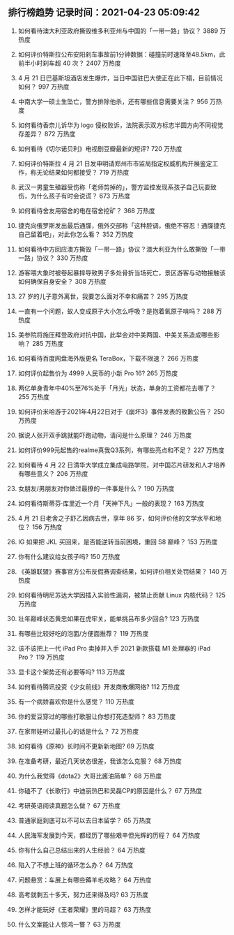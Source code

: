 
## 排行榜趋势 记录时间：2021-04-23 05:09:42
  
  1. 如何看待澳大利亚政府撕毁维多利亚州与中国的「一带一路」协议？ 3889 万热度
    
  2. 如何评价特斯拉公布安阳刹车事故前1分钟数据：碰撞前时速降至48.5km，此前半小时刹车超 40 次？ 2407 万热度
    
  3. 4 月 21 日巴基斯坦酒店发生爆炸，当日中国驻巴大使正在此下榻，目前情况如何？ 997 万热度
    
  4. 中南大学一硕士生坠亡，警方排除他杀，还有哪些信息需要关注？ 956 万热度
    
  5. 如何看待香奈儿诉华为 logo 侵权败诉，法院表示双方标志半圆方向不同视觉存差异？ 872 万热度
    
  6. 如何看待《切尔诺贝利》电视剧豆瓣最新的短评? 720 万热度
    
  7. 如何评价特斯拉 4 月 21 日发申明请郑州市市监局指定权威机构开展鉴定工作，称无论结果如何都接受？ 719 万热度
    
  8. 武汉一男童生殖器受伤称「老师剪掉的」，警方监控发现系孩子自己玩耍致伤，为什么孩子有时会说谎？ 673 万热度
    
  9. 如何看待舍友用宿舍的电在宿舍挖矿？ 368 万热度
    
  10. 捷克向俄罗斯发出最后通牒，俄外交部称「这种腔调，俄绝不容忍！通牒捷克自己留着吧」，对此你怎么看？ 352 万热度
    
  11. 如何看待中方回应澳方撕毁「一带一路」协议？澳大利亚为什么敢撕毁「一带一路」协议？ 330 万热度
    
  12. 游客喂大象时被卷起暴摔导致男子多处骨折当场死亡，景区游客与动物接触该如何确保自身安全？ 308 万热度
    
  13. 27 岁的儿子意外离世，我要怎么面对不幸和痛苦？ 295 万热度
    
  14. 一直有一个问题，蚁人变成原子大小怎么呼吸？是抱着氧原子啃吗？ 288 万热度
    
  15. 美参院将施压拜登政府对抗中国，此举会对中美两国、中美关系造成哪些影响？ 285 万热度
    
  16. 如何看待百度网盘海外版更名 TeraBox，下载不限速？ 266 万热度
    
  17. 如何评价起售价为 4999 人民币的小新 Pro 16? 265 万热度
    
  18. 两亿单身青年中40%至76%处于「月光」状态，单身的工资都花去哪了？ 255 万热度
    
  19. 如何评价米哈游于2021年4月22日对于《崩坏3》事件发表的致歉公告？ 250 万热度
    
  20. 据说人张开双手跳就能吓跑动物，请问是什么原理？ 246 万热度
    
  21. 如何评价999元起售的realme真我Q3系列，有哪些亮点和不足？ 227 万热度
    
  22. 如何看待 4 月 22 日清华大学成立集成电路学院，对中国芯片研发和人才培养有哪些意义？ 206 万热度
    
  23. 女朋友/男朋友对你做过最撩的一件事是什么？ 190 万热度
    
  24. 如何看待斯蒂芬·库里近一个月「天神下凡」一般的表现？ 163 万热度
    
  25. 4 月 21 日老舍之子舒乙因病去世，享年 86 岁，如何评价他的文学水平和地位？ 156 万热度
    
  26. IG 如果把 JKL 买回来，是否能逆转当前困境，重回 S8 巅峰？ 153 万热度
    
  27. 你有什么建议给女孩子吗? 150 万热度
    
  28. 《英雄联盟》赛事官方公布反假赛调查结果，如何评价相关处罚结果？ 140 万热度
    
  29. 如何看待明尼苏达大学因插入实验性漏洞，被禁止贡献 Linux 内核代码？ 125 万热度
    
  30. 壮年巅峰状态黄忠如果在虎牢关，能单挑吕布多少回合? 123 万热度
    
  31. 有哪些比较好吃的泡面/方便面推荐？ 119 万热度
    
  32. 该不该把上一代 iPad Pro 卖掉并入手 2021 新款搭载 M1 处理器的 iPad Pro？ 119 万热度
    
  33. 显卡这个架势还有必要等吗? 113 万热度
    
  34. 如何看待腾讯投资《少女前线》开发商散爆网络? 112 万热度
    
  35. 有一个病娇喜欢你是什么感觉？ 110 万热度
    
  36. 你的爱豆穿过的哪些打歌服让你想打死造型师？ 83 万热度
    
  37. 在家带娃听过最扎心的话是什么？ 72 万热度
    
  38. 如何看待《原神》长时间不更新新地图? 69 万热度
    
  39. 在准备考研，最近几天状态很差，我该怎么克服？ 68 万热度
    
  40. 为什么我觉得《dota2》大哥比酱油简单？ 68 万热度
    
  41. 你磕不了《长歌行》中迪丽热巴和吴磊CP的原因是什么？ 67 万热度
    
  42. 考研英语阅读真题怎么做？ 67 万热度
    
  43. 普通家庭到底可以不可以去日本留学？ 65 万热度
    
  44. 人民海军发展到今天，都经历了哪些艰辛但光辉的历程？ 64 万热度
    
  45. 你有什么自己总结出来的人生经验？ 64 万热度
    
  46. 陷入了不想上班的循环怎么办？ 64 万热度
    
  47. 问题悬赏：车展上有哪些薅羊毛攻略？ 64 万热度
    
  48. 高考就剩五十多天，努力还来得及吗? 63 万热度
    
  49. 怎样才能玩好《王者荣耀》里的马超？ 63 万热度
    
  50. 什么文案能让人惊鸿一瞥？ 63 万热度
    
